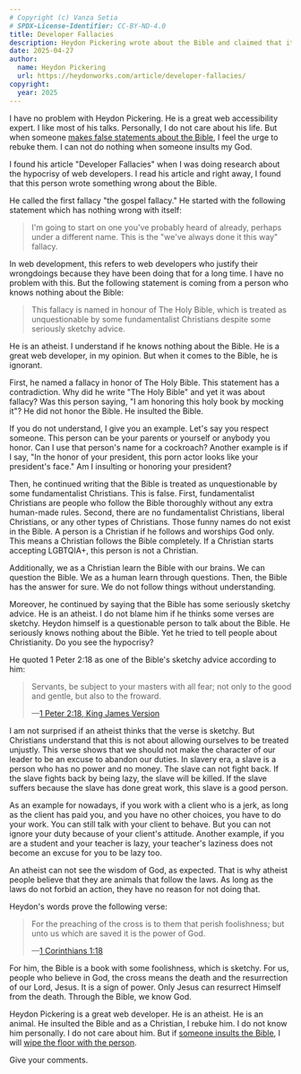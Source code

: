 ```yaml
---
# Copyright (c) Vanza Setia
# SPDX-License-Identifier: CC-BY-ND-4.0
title: Developer Fallacies
description: Heydon Pickering wrote about the Bible and claimed that it has some sketchy advice. Is this true?
date: 2025-04-27
author:
  name: Heydon Pickering
  url: https://heydonworks.com/article/developer-fallacies/
copyright:
  year: 2025
---
```


I have no problem with Heydon Pickering. He is a great web accessibility expert. I like most of his talks. Personally, I do not care about his life. But when someone [makes false statements about the Bible](/blog/gay-pastor/), I feel the urge to rebuke them. I can not do nothing when someone insults my God.

I found his article "Developer Fallacies" when I was doing research about the hypocrisy of web developers. I read his article and right away, I found that this person wrote something wrong about the Bible.

He called the first fallacy "the gospel fallacy." He started with the following statement which has nothing wrong with itself:

> I'm going to start on one you've probably heard of already, perhaps under a different name. This is the "we've always done it this way" fallacy.

In web development, this refers to web developers who justify their wrongdoings because they have been doing that for a long time. I have no problem with this. But the following statement is coming from a person who knows nothing about the Bible:

> This fallacy is named in honour of The Holy Bible, which is treated as unquestionable by some fundamentalist Christians despite some seriously sketchy advice.

He is an atheist. I understand if he knows nothing about the Bible. He is a great web developer, in my opinion. But when it comes to the Bible, he is ignorant.

First, he named a fallacy in honor of The Holy Bible. This statement has a contradiction. Why did he write "The Holy Bible" and yet it was about fallacy? Was this person saying, "I am honoring this holy book by mocking it"? He did not honor the Bible. He insulted the Bible.

If you do not understand, I give you an example. Let's say you respect someone. This person can be your parents or yourself or anybody you honor. Can I use that person's name for a cockroach? Another example is if I say, "In the honor of your president, this porn actor looks like your president's face." Am I insulting or honoring your president?

Then, he continued writing that the Bible is treated as unquestionable by some fundamentalist Christians. This is false. First, fundamentalist Christians are people who follow the Bible thoroughly without any extra human-made rules. Second, there are no fundamentalist Christians, liberal Christians, or any other types of Christians. Those funny names do not exist in the Bible. A person is a Christian if he follows and worships God only. This means a Christian follows the Bible completely. If a Christian starts accepting LGBTQIA+, this person is not a Christian.

Additionally, we as a Christian learn the Bible with our brains. We can question the Bible. We as a human learn through questions. Then, the Bible has the answer for sure. We do not follow things without understanding.

Moreover, he continued by saying that the Bible has some seriously sketchy advice. He is an atheist. I do not blame him if he thinks some verses are sketchy. Heydon himself is a questionable person to talk about the Bible. He seriously knows nothing about the Bible. Yet he tried to tell people about Christianity. Do you see the hypocrisy?

He quoted 1 Peter 2:18 as one of the Bible's sketchy advice according to him:

> Servants, be subject to your masters with all fear; not only to the good and gentle, but also to the froward.
>
> —[1 Peter 2:18, King James Version](https://www.biblegateway.com/passage/?search=1%20Peter%202:18&version=KJV)

I am not surprised if an atheist thinks that the verse is sketchy. But Christians understand that this is not about allowing ourselves to be treated unjustly. This verse shows that we should not make the character of our leader to be an excuse to abandon our duties. In slavery era, a slave is a person who has no power and no money. The slave can not fight back. If the slave fights back by being lazy, the slave will be killed. If the slave suffers because the slave has done great work, this slave is a good person.

As an example for nowadays, if you work with a client who is a jerk, as long as the client has paid you, and you have no other choices, you have to do your work. You can still talk with your client to behave. But you can not ignore your duty because of your client's attitude. Another example, if you are a student and your teacher is lazy, your teacher's laziness does not become an excuse for you to be lazy too.

An atheist can not see the wisdom of God, as expected. That is why atheist people believe that they are animals that follow the laws. As long as the laws do not forbid an action, they have no reason for not doing that.

Heydon's words prove the following verse:

> For the preaching of the cross is to them that perish foolishness; but unto us which are saved it is the power of God.
>
> —[1 Corinthians 1:18](https://www.biblegateway.com/passage/?search=1%20Corinthians%201%3A18&version=KJV)

For him, the Bible is a book with some foolishness, which is sketchy. For us, people who believe in God, the cross means the death and the resurrection of our Lord, Jesus. It is a sign of power. Only Jesus can resurrect Himself from the death. Through the Bible, we know God.

Heydon Pickering is a great web developer. He is an atheist. He is an animal. He insulted the Bible and as a Christian, I rebuke him. I do not know him personally. I do not care about him. But if [someone insults the Bible](/blog/pope-francis/), I will [wipe the floor with the person](https://www.wordnik.com/words/wipe%20the%20floor).

Give your comments.
